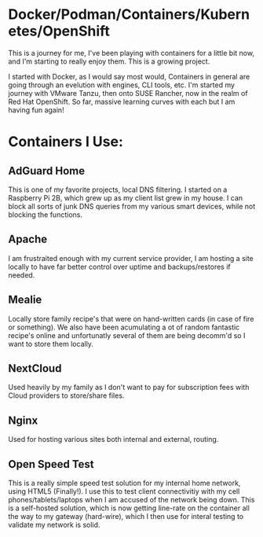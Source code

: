 # Docker/Podman/Containers/Kubernetes/OpenShift
This is a journey for me, I've been playing with containers for a little bit now, and I'm starting to really enjoy them.  This is a growing project.

I started with Docker, as I would say most would, Containers in general are going through an evelution with engines, CLI tools, etc. I'm started my journey with VMware Tanzu, then onto SUSE Rancher, now in the realm of Red Hat OpenShift.  So far, massive learning curves with each but I am having fun again!


# Containers I Use:

## AdGuard Home
This is one of my favorite projects, local DNS filtering. I started on a Raspberry Pi 2B, which grew up as my client list grew in my house. I can block all sorts of junk DNS queries from my various smart devices, while not blocking the functions.

## Apache
I am frustraited enough with my current service provider, I am hosting a site locally to have far better control over uptime and backups/restores if needed.

## Mealie
Locally store family recipe's that were on hand-written cards (in case of fire or something). We also have been acumulating a ot of random fantastic recipe's online and unfortunatly several of them are being decomm'd so I want to store them locally.

## NextCloud
Used heavily by my family as I don't want to pay for subscription fees with Cloud providers to store/share files.

## Nginx
Used for hosting various sites both internal and external, routing.

## Open Speed Test
This is a really simple speed test solution for my internal home network, using HTML5 (Finally!).  I use this to test client connectivitiy with my cell phones/tablets/laptops when I am accused of the network being down. This is a self-hosted solution, which is now getting line-rate on the container all the way to my gateway (hard-wire), which I then use for interal testing to validate my network is solid.




